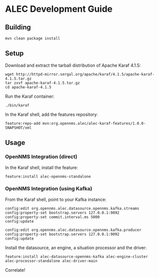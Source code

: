 # ALEC Development Guide

## Building

```
mvn clean package install
```

## Setup

Download and extract the tarball distribution of Apache Karaf 4.1.5:
```
wget http://httpd-mirror.sergal.org/apache/karaf/4.1.5/apache-karaf-4.1.5.tar.gz
tar zxvf apache-karaf-4.1.5.tar.gz
cd apache-karaf-4.1.5
```

Run the Karaf container:
```
./bin/karaf
```

In the Karaf shell, add the features repository:
```
feature:repo-add mvn:org.opennms.alec/alec-karaf-features/1.0.0-SNAPSHOT/xml
```

## Usage

### OpenNMS Integration (direct)

In the Karaf shell, install the feature:
```
feature:install alec-opennms-standalone
```

### OpenNMS Integration (using Kafka)

From the Karaf shell, point to your Kafka instance:
```
config:edit org.opennms.alec.datasource.opennms.kafka.streams
config:property-set bootstrap.servers 127.0.0.1:9092
config:property-set commit.interval.ms 5000
config:update
```

```
config:edit org.opennms.alec.datasource.opennms.kafka.producer
config:property-set bootstrap.servers 127.0.0.1:9092
config:update
```

Install the datasource, an engine, a situation processor and the driver:
```
feature:install alec-datasource-opennms-kafka alec-engine-cluster alec-processor-standalone alec-driver-main
```

Correlate!
